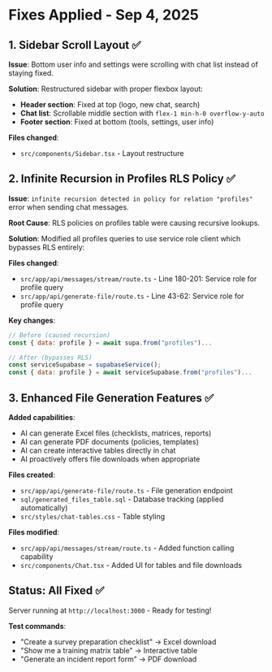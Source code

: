 # Fixes Applied - Sep 4, 2025

## 1. Sidebar Scroll Layout ✅

**Issue**: Bottom user info and settings were scrolling with chat list instead of staying fixed.

**Solution**: Restructured sidebar with proper flexbox layout:
- **Header section**: Fixed at top (logo, new chat, search)
- **Chat list**: Scrollable middle section with `flex-1 min-h-0 overflow-y-auto`
- **Footer section**: Fixed at bottom (tools, settings, user info)

**Files changed**:
- `src/components/Sidebar.tsx` - Layout restructure

## 2. Infinite Recursion in Profiles RLS Policy ✅

**Issue**: `infinite recursion detected in policy for relation "profiles"` error when sending chat messages.

**Root Cause**: RLS policies on profiles table were causing recursive lookups.

**Solution**: Modified all profiles queries to use service role client which bypasses RLS entirely:

**Files changed**:
- `src/app/api/messages/stream/route.ts` - Line 180-201: Service role for profile query
- `src/app/api/generate-file/route.ts` - Line 43-62: Service role for profile query

**Key changes**:
```javascript
// Before (caused recursion)
const { data: profile } = await supa.from("profiles")...

// After (bypasses RLS)  
const serviceSupabase = supabaseService();
const { data: profile } = await serviceSupabase.from("profiles")...
```

## 3. Enhanced File Generation Features ✅

**Added capabilities**:
- AI can generate Excel files (checklists, matrices, reports)
- AI can generate PDF documents (policies, templates)
- AI can create interactive tables directly in chat
- AI proactively offers file downloads when appropriate

**Files created**:
- `src/app/api/generate-file/route.ts` - File generation endpoint
- `sql/generated_files_table.sql` - Database tracking (applied automatically)
- `src/styles/chat-tables.css` - Table styling

**Files modified**:
- `src/app/api/messages/stream/route.ts` - Added function calling capability
- `src/components/Chat.tsx` - Added UI for tables and file downloads

## Status: All Fixed ✅

Server running at `http://localhost:3000` - Ready for testing!

**Test commands**:
- "Create a survey preparation checklist" → Excel download
- "Show me a training matrix table" → Interactive table
- "Generate an incident report form" → PDF download